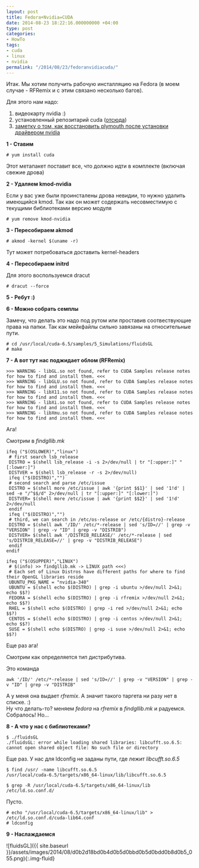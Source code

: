 ```yaml
---
layout: post
title: Fedora+Nvidia=CUDA
date: 2014-08-23 18:22:16.000000000 +04:00
type: post
categories:
- HowTo
tags:
- cuda
- linux
- nvidia
permalink: "/2014/08/23/fedoranvidiacuda/"
---
```

Итак. Мы хотим получить рабочую инсталляцию на Fedora (в моем случае - RFRemix и с этим связано несколько багов).

Для этого нам надо:

1. видеокарту nvidia :)
2. установленный репозитарий cuda ([отсюда](https://developer.nvidia.com/cuda-downloads "CUDA Toolkit downloads"))
3. [заметку о том, как восстановить plymouth после установки драйвером nvidia](http://www.if-not-true-then-false.com/2014/fedora-20-nvidia-guide/ "Fedora 20 nVidia Drivers Install / Uninstall / Restore Plymouth")

**1 - Ставим**

```shell
# yum install cuda
```

Этот метапакет поставит все, что должно идти в комплекте (включая свежие дрова)

**2 - Удаляем kmod-nvidia**

Если у вас уже были проинсталены дрова невидии, то нужно удалить имеющийся kmod. Так как он может содержать несовместимую с текущими библиотеками версию модуля

```shell
# yum remove kmod-nvidia
```

**3 - Пересобираем akmod**

```shell
# akmod -kernel $(uname -r)
```

Тут может потребоваться доставить kernel-headers

**4 - Пересобираем initrd**

Для этого воспользуемся dracut

```shell
# dracut --force
```

**5 - Ребут :)**

**6 - Можно собрать семплы**

Замечу, что делать это надо под рутом или проставив соотвествующие права на папки. Так как мейкфайлы сильно завязаны на относительные пути.

```shell
# cd /usr/local/cuda-6.5/samples/5_Simulations/fluidsGL  
# make
```

**7 - А вот тут нас поджидает облом (RFRemix)**

```shell
>>> WARNING - libGL.so not found, refer to CUDA Samples release notes for how to find and install them. <<<  
>>> WARNING - libGLU.so not found, refer to CUDA Samples release notes for how to find and install them. <<<  
>>> WARNING - libX11.so not found, refer to CUDA Samples release notes for how to find and install them. <<<  
>>> WARNING - libXi.so not found, refer to CUDA Samples release notes for how to find and install them. <<<  
>>> WARNING - libXmu.so not found, refer to CUDA Samples release notes for how to find and install them. <<<
```

Ага!

Смотрим в _findgllib.mk_

```shell
ifeq ("$(OSLOWER)","linux")  
 # first search lsb_release  
 DISTRO = $(shell lsb_release -i -s 2>/dev/null | tr "[:upper:]" "[:lower:]")  
 DISTVER = $(shell lsb_release -r -s 2>/dev/null)  
 ifeq ("$(DISTRO)","")  
 # second search and parse /etc/issue  
 DISTRO = $(shell more /etc/issue | awk '{print $$1}' | sed '1!d' | sed -e "/^$$/d" 2>/dev/null | tr "[:upper:]" "[:lower:]")  
 DISTVER= $(shell more /etc/issue | awk '{print $$2}' | sed '1!d' 2>/dev/null  
 endif  
 ifeq ("$(DISTRO)","")  
 # third, we can search in /etc/os-release or /etc/{distro}-release  
 DISTRO = $(shell awk '/ID/' /etc/*-release | sed 's/ID=//' | grep -v "VERSION" | grep -v "ID" | grep -v "DISTRIB")  
 DISTVER= $(shell awk '/DISTRIB_RELEASE/' /etc/*-release | sed 's/DISTRIB_RELEASE=//' | grep -v "DISTRIB_RELEASE")  
 endif  
endif

ifeq ("$(OSUPPER)","LINUX")  
 # $(info) >> findgllib.mk -> LINUX path <<<)  
 # Each set of Linux Distros have different paths for where to find their OpenGL libraries reside  
 UBUNTU_PKG_NAME = "nvidia-340"  
 UBUNTU = $(shell echo $(DISTRO) | grep -i ubuntu >/dev/null 2>&1; echo $$?)  
 FEDORA = $(shell echo $(DISTRO) | grep -i rfremix >/dev/null 2>&1; echo $$?)  
 RHEL = $(shell echo $(DISTRO) | grep -i red >/dev/null 2>&1; echo $$?)  
 CENTOS = $(shell echo $(DISTRO) | grep -i centos >/dev/null 2>&1; echo $$?)  
 SUSE = $(shell echo $(DISTRO) | grep -i suse >/dev/null 2>&1; echo $$?)
```

Еще раз ага!

Смотрим как определяется тип дистрибутива.

Это команда

```shell
awk '/ID/' /etc/*-release | sed 's/ID=//' | grep -v "VERSION" | grep -v "ID" | grep -v "DISTRIB"
```

А у меня она выдает _rfremix_. А значит такого таргета ни разу нет в списке. :)  
Ну что делать-то? меняем _fedora_ на _rfremix_ в _findgllib.mk_ и радуемся.  
Собралось! Но...

**8 - А что у нас с библиотеками?**

```shell
$ ./fluidsGL  
./fluidsGL: error while loading shared libraries: libcufft.so.6.5: cannot open shared object file: No such file or directory
```

Еще раз. У нас для ldconfig не заданы пути, где лежит _libcufft.so.6.5_

```shell
$ find /usr/ -name libcufft.so.6.5  
/usr/local/cuda-6.5/targets/x86_64-linux/lib/libcufft.so.6.5
```

```shell
$ grep -R /usr/local/cuda-6.5/targets/x86_64-linux/lib /etc/ld.so.conf.d/
```

Пусто.

```shell
# echo "/usr/local/cuda-6.5/targets/x86_64-linux/lib" > /etc/ld.so.conf.d/cuda-lib64.conf  
# ldconfig
```

**9 - Наслаждаемся**

![fluidsGL]({{ site.baseurl }}/assets/images/2014/08/d0b2d18bd0b4d0b5d0bbd0b5d0bdd0b8d0b5_055.png){:.img-fluid}
